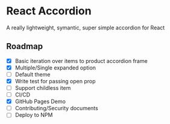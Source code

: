 # React Accordion
A really lightweight, symantic, super simple accordion for React

## Roadmap

- [x] Basic iteration over items to product accordion frame
- [x] Multiple/Single expanded option
- [ ] Default theme
- [x] Write test for passing open prop
- [ ] Support childless item
- [ ] CI/CD
- [x] GitHub Pages Demo
- [ ] Contributing/Security documents
- [ ] Deploy to NPM
